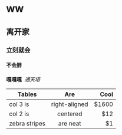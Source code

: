 # ww
## 离开家
### 立刻就会
#### 不会胖
**嘎嘎嘎**  *通天塔*

| Tables        | Are           | Cool  |
| ------------- |:-------------:| -----:|
| col 3 is      | right-aligned | $1600 |
| col 2 is      | centered      |   $12 |
| zebra stripes | are neat      |    $1 |

